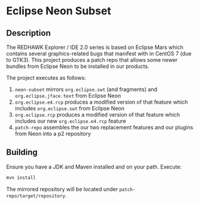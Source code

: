 # Eclipse Neon Subset

## Description

The REDHAWK Explorer / IDE 2.0 series is based on Eclipse Mars which contains several graphics-related bugs that manifest with in CentOS 7 (due to GTK3). This project produces a patch repo that allows some newer bundles from Eclipse Neon to be installed in our products.

The project executes as follows:
1. `neon-subset` mirrors `org.eclipse.swt` (and fragments) and `org.eclipse.jface.text` from Eclipse Neon
2. `org.eclipse.e4.rcp` produces a modified version of that feature which includes `org.eclipse.swt` from Eclipse Neon
3. `org.eclipse.rcp` produces a modified version of that feature which includes our new `org.eclipse.e4.rcp` feature
3. `patch-repo` assembles the our two replacement features and our plugins from Neon into a p2 repository

## Building

Ensure you have a JDK and Maven installed and on your path. Execute:

```bash
mvn install
```

The mirrored repository will be located under `patch-repo/target/repository`.

